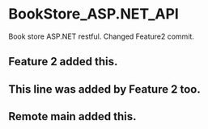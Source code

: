 # BookStore_ASP.NET_API

Book store ASP.NET restful.
Changed Feature2 commit.
## Feature 2 added this.
## This line was added by Feature 2 too.
## Remote main added this.
